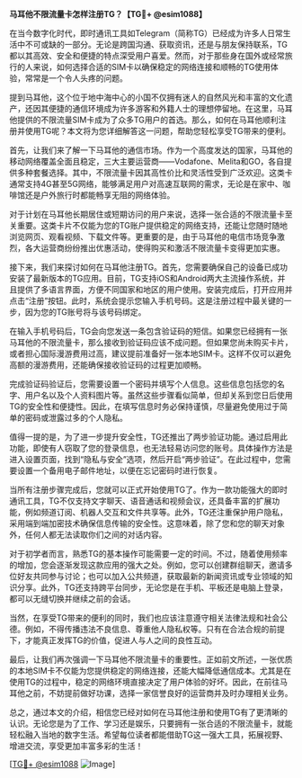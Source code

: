 **马耳他不限流量卡怎样注册TG？【TG💪+ @esim1088】**

在当今数字化时代，即时通讯工具如Telegram（简称TG）已经成为许多人日常生活中不可或缺的一部分。无论是跨国沟通、获取资讯，还是与朋友保持联系，TG都以其高效、安全和便捷的特点深受用户喜爱。然而，对于那些身在国外或经常旅行的人来说，如何选择合适的SIM卡以确保稳定的网络连接和顺畅的TG使用体验，常常是一个令人头疼的问题。

提到马耳他，这个位于地中海中心的小国不仅拥有迷人的自然风光和丰富的文化遗产，还因其便捷的通信环境成为许多游客和外籍人士的理想停留地。在这里，马耳他提供的不限流量SIM卡成为了众多TG用户的首选。那么，如何在马耳他顺利注册并使用TG呢？本文将为您详细解答这一问题，帮助您轻松享受TG带来的便利。

首先，让我们来了解一下马耳他的通信市场。作为一个高度发达的国家，马耳他的移动网络覆盖全面且稳定，三大主要运营商——Vodafone、Melita和GO，各自提供多种套餐选择。其中，不限流量卡因其高性价比和灵活性受到广泛欢迎。这类卡通常支持4G甚至5G网络，能够满足用户对高速互联网的需求，无论是在家中、咖啡馆还是户外旅行时都能畅享无阻的网络体验。

对于计划在马耳他长期居住或短期访问的用户来说，选择一张合适的不限流量卡至关重要。这类卡片不仅能为您的TG账户提供稳定的网络支持，还能让您随时随地浏览网页、观看视频、下载文件等。更重要的是，由于马耳他的电信市场竞争激烈，各大运营商纷纷推出优惠活动，使得购买和激活不限流量卡变得更加实惠。

接下来，我们来探讨如何在马耳他注册TG。首先，您需要确保自己的设备已成功安装了最新版本的TG应用。目前，TG支持iOS和Android两大主流操作系统，并且提供了多语言界面，方便不同国家和地区的用户使用。安装完成后，打开应用并点击“注册”按钮。此时，系统会提示您输入手机号码。这是注册过程中最关键的一步，因为您的TG账号将与该号码绑定。

在输入手机号码后，TG会向您发送一条包含验证码的短信。如果您已经拥有一张马耳他的不限流量卡，那么接收到验证码应该不成问题。但如果您尚未购买卡片，或者担心国际漫游费用过高，建议提前准备好一张本地SIM卡。这样不仅可以避免高额的漫游费用，还能确保接收验证码的过程更加顺畅。

完成验证码验证后，您需要设置一个密码并填写个人信息。这些信息包括您的名字、用户名以及个人资料图片等。虽然这些步骤看似简单，但却关系到您日后使用TG的安全性和便捷性。因此，在填写信息时务必保持谨慎，尽量避免使用过于简单的密码或泄露过多的个人隐私。

值得一提的是，为了进一步提升安全性，TG还推出了两步验证功能。通过启用此功能，即使有人窃取了您的登录信息，也无法轻易访问您的账号。具体操作方法是进入设置页面，找到“隐私与安全”选项，然后开启“两步验证”。在此过程中，您需要设置一个备用电子邮件地址，以便在忘记密码时进行恢复。

当所有注册步骤完成后，您就可以正式开始使用TG了。作为一款功能强大的即时通讯工具，TG不仅支持文字聊天、语音通话和视频会议，还具备丰富的扩展功能，例如频道订阅、机器人交互和文件共享等。此外，TG还注重保护用户隐私，采用端到端加密技术确保信息传输的安全性。这意味着，除了您和您的聊天对象外，任何人都无法读取你们之间的对话内容。

对于初学者而言，熟悉TG的基本操作可能需要一定的时间。不过，随着使用频率的增加，您会逐渐发现这款应用的强大之处。例如，您可以创建群组聊天，邀请多位好友共同参与讨论；也可以加入公共频道，获取最新的新闻资讯或专业领域的知识分享。此外，TG还支持跨平台同步，无论您是在手机、平板还是电脑上登录，都可以无缝切换并继续之前的会话。

当然，在享受TG带来的便利的同时，我们也应该注意遵守相关法律法规和社会公德。例如，不得传播违法不良信息、尊重他人隐私权等。只有在合法合规的前提下，才能真正发挥TG的价值，促进人与人之间的良性互动。

最后，让我们再次强调一下马耳他不限流量卡的重要性。正如前文所述，一张优质的本地SIM卡不仅能为您提供稳定的网络连接，还能大幅降低通信成本。尤其是在使用TG的过程中，稳定的网络环境直接决定了用户体验的好坏。因此，在前往马耳他之前，不妨提前做好功课，选择一家信誉良好的运营商并及时办理相关业务。

总之，通过本文的介绍，相信您已经对如何在马耳他注册和使用TG有了更清晰的认识。无论您是为了工作、学习还是娱乐，只要拥有一张合适的不限流量卡，就能轻松融入当地的数字生活。希望每位读者都能借助TG这一强大工具，拓展视野、增进交流，享受更加丰富多彩的生活！

[[TG💪+ @esim1088](https://t.me/s/esim1088) ![Image](https://i.postimg.cc/4NQfJmqS/Snipaste-2025-05-13-00-14-12.png)]